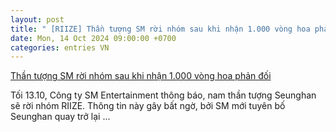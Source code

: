 ```yaml
---
layout: post
title: " [RIIZE] Thần tượng SM rời nhóm sau khi nhận 1.000 vòng hoa phản đối"
date: Mon, 14 Oct 2024 09:00:00 +0700
categories: entries VN
---
```

[Thần tượng SM rời nhóm sau khi nhận 1.000 vòng hoa phản đối](https://laodong.vn/giai-tri/than-tuong-sm-roi-nhom-sau-khi-nhan-1000-vong-hoa-phan-doi-1407365.ldo)

Tối 13.10, Công ty SM Entertainment thông báo, nam thần tượng Seunghan sẽ rời nhóm RIIZE. Thông tin này gây bất ngờ, bởi SM mới tuyên bố Seunghan quay trở lại ...

